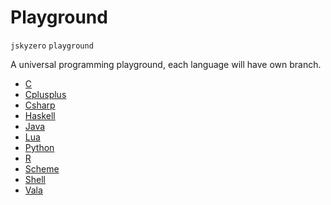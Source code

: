 # Playground
`jskyzero` `playground`

A universal programming playground, each language will have own branch.

+ [C](https://github.com/oYOvOYo/Playground/tree/C)
+ [Cplusplus](https://github.com/oYOvOYo/Playground/tree/Cplusplus)
+ [Csharp](https://github.com/oYOvOYo/Playground/tree/Csharp)
+ [Haskell](https://github.com/oYOvOYo/Playground/tree/Haskell)
+ [Java](https://github.com/oYOvOYo/Playground/tree/Java)
+ [Lua](https://github.com/oYOvOYo/Playground/tree/Lua)
+ [Python](https://github.com/oYOvOYo/Playground/tree/Python)
+ [R](https://github.com/oYOvOYo/Playground/tree/R)
+ [Scheme](https://github.com/oYOvOYo/Playground/tree/Scheme)
+ [Shell](https://github.com/oYOvOYo/Playground/tree/Shell)
+ [Vala](https://github.com/oYOvOYo/Playground/tree/Vala)
